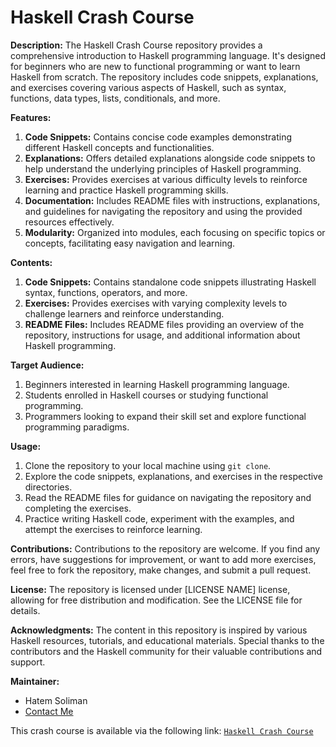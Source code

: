 # Haskell Crash Course

**Description:**
The Haskell Crash Course repository provides a comprehensive introduction to Haskell programming language. It's designed for beginners who are new to functional programming or want to learn Haskell from scratch. The repository includes code snippets, explanations, and exercises covering various aspects of Haskell, such as syntax, functions, data types, lists, conditionals, and more.

**Features:**
1. **Code Snippets:** Contains concise code examples demonstrating different Haskell concepts and functionalities.
2. **Explanations:** Offers detailed explanations alongside code snippets to help understand the underlying principles of Haskell programming.
3. **Exercises:** Provides exercises at various difficulty levels to reinforce learning and practice Haskell programming skills.
4. **Documentation:** Includes README files with instructions, explanations, and guidelines for navigating the repository and using the provided resources effectively.
5. **Modularity:** Organized into modules, each focusing on specific topics or concepts, facilitating easy navigation and learning.

**Contents:**
1. **Code Snippets:** Contains standalone code snippets illustrating Haskell syntax, functions, operators, and more.
2. **Exercises:** Provides exercises with varying complexity levels to challenge learners and reinforce understanding.
3. **README Files:** Includes README files providing an overview of the repository, instructions for usage, and additional information about Haskell programming.

**Target Audience:**
1. Beginners interested in learning Haskell programming language.
2. Students enrolled in Haskell courses or studying functional programming.
3. Programmers looking to expand their skill set and explore functional programming paradigms.

**Usage:**
1. Clone the repository to your local machine using `git clone`.
2. Explore the code snippets, explanations, and exercises in the respective directories.
3. Read the README files for guidance on navigating the repository and completing the exercises.
4. Practice writing Haskell code, experiment with the examples, and attempt the exercises to reinforce learning.

**Contributions:**
Contributions to the repository are welcome. If you find any errors, have suggestions for improvement, or want to add more exercises, feel free to fork the repository, make changes, and submit a pull request.

**License:**
The repository is licensed under [LICENSE NAME] license, allowing for free distribution and modification. See the LICENSE file for details.

**Acknowledgments:**
The content in this repository is inspired by various Haskell resources, tutorials, and educational materials. Special thanks to the contributors and the Haskell community for their valuable contributions and support.

**Maintainer:**
- Hatem Soliman
- [Contact Me](https://hatemsoliman.dev)

This crash course is available via the following link: [`Haskell Crash Course`](https://youtu.be/02_H3LjqMr8?si=PKMgOfPYOwRsGpfJ)